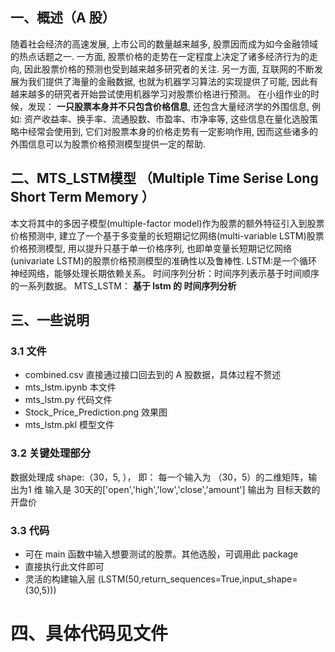 ## 一、概述（A 股）
   随着社会经济的高速发展, 上市公司的数量越来越多, 股票因而成为如今金融领域的热点话题之一. 一方面, 股票价格的走势在一定程度上决定了诸多经济行为的走向, 因此股票价格的预测也受到越来越多研究者的关注. 另一方面, 互联网的不断发展为我们提供了海量的金融数据, 也就为机器学习算法的实现提供了可能, 因此有越来越多的研究者开始尝试使用机器学习对股票价格进行预测。
在小组作业的时候，发现： **一只股票本身并不只包含价格信息**, 还包含大量经济学的外围信息, 例如: 资产收益率、换手率、流通股数、市盈率、市净率等, 这些信息在量化选股策略中经常会使用到, 它们对股票本身的价格走势有一定影响作用, 因而这些诸多的外围信息可以为股票价格预测模型提供一定的帮助.

## 二、MTS_LSTM模型 （Multiple Time Serise Long Short Term Memory ）
   本文将其中的多因子模型(multiple-factor model)作为股票的额外特征引入到股票价格预测中, 建立了一个基于多变量的长短期记忆网络(multi-variable LSTM)股票价格预测模型, 用以提升只基于单一价格序列, 也即单变量长短期记忆网络(univariate LSTM)的股票价格预测模型的准确性以及鲁棒性.
    LSTM:是一个循环神经网络，能够处理长期依赖关系。
    时间序列分析：时间序列表示基于时间顺序的一系列数据。
    MTS_LSTM： **基于 lstm 的 时间序列分析**
    
## 三、一些说明

### 3.1 文件
- combined.csv                  直接通过接口回去到的 A 股数据，具体过程不赘述
- mts_lstm.ipynb                本文件
- mts_lstm.py                   代码文件
- Stock_Price_Prediction.png    效果图
- mts_lstm.pkl                  模型文件

### 3.2 关键处理部分
数据处理成 shape:（30，5, ），
即： 每一个输入为 （30，5）的二维矩阵，输出为1 维
输入是 30天的['open','high','low','close','amount'] 
输出为 目标天数的开盘价


### 3.3 代码
- 可在 main 函数中输入想要测试的股票。其他选股，可调用此 package
- 直接执行此文件即可
- 灵活的构建输入层 (LSTM(50,return_sequences=True,input_shape=(30,5))) 


# 四、具体代码见文件
